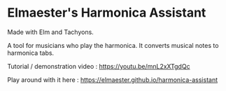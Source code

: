 # Elmaester's Harmonica Assistant

Made with Elm and Tachyons.

A tool for musicians who play the harmonica. It converts musical notes to harmonica tabs.

Tutorial / demonstration video : https://youtu.be/mnL2xXTgdQc

Play around with it here : https://elmaester.github.io/harmonica-assistant

